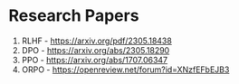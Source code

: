 # Research Papers 

1. RLHF - https://arxiv.org/pdf/2305.18438
2. DPO - https://arxiv.org/abs/2305.18290
3. PPO - https://arxiv.org/abs/1707.06347
4. ORPO - https://openreview.net/forum?id=XNzfEFbEJB3
